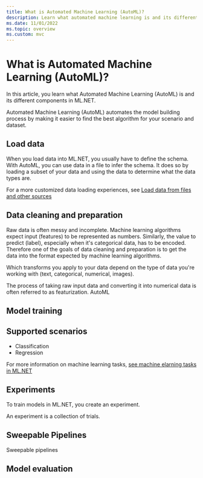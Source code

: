 ```yaml
---
title: What is Automated Machine Learning (AutoML)?
description: Learn what automated machine learning is and its different components in ML.NETs
ms.date: 11/01/2022
ms.topic: overview
ms.custom: mvc
---
```


# What is Automated Machine Learning (AutoML)?

In this article, you learn what Automated Machine Learning (AutoML) is and its different components in ML.NET. 

Automated Machine Learning (AutoML) automates the model building process by making it easier to find the best algorithm for your scenario and dataset.

## Load data

When you load data into ML.NET, you usually have to define the schema. With AutoML, you can use data in a file to infer the schema. It does so by loading a subset of your data and using the data to determine what the data types are.

For a more customized data loading experiences, see [Load data from files and other sources](how-to-guides/load-data-ml-net.md)

## Data cleaning and preparation

Raw data is often messy and incomplete. Machine learning algorithms expect input (features) to be represented as numbers. Similarly, the value to predict (label), especially when it's categorical data, has to be encoded. Therefore one of the goals of data cleaning and preparation is to get the data into the format expected by machine learning algorithms.

Which transforms you apply to your data depend on the type of data you're working with (text, categorical, numerical, images). 

The process of taking raw input data and converting it into numerical data is often referred to as featurization. AutoML

## Model training

## Supported scenarios

- Classification
- Regression

For more information on machine learning tasks, [see machine elarning tasks in ML.NET](resources/tasks.md)

## Experiments

To train models in ML.NET, you create an experiment.

An experiment is a collection of trials.

## Sweepable Pipelines

Sweepable pipelines 

## Model evaluation

